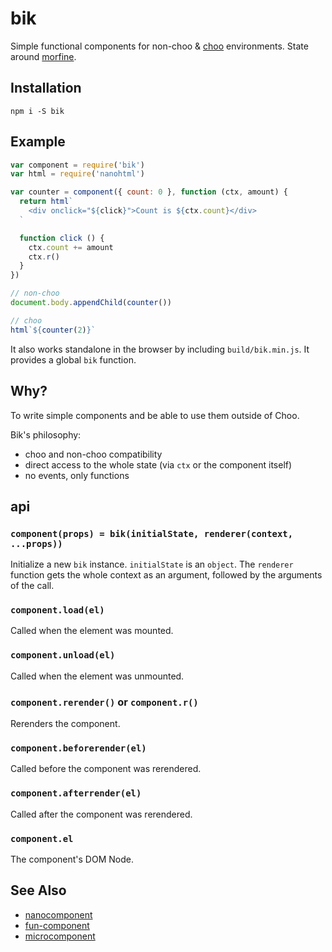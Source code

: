 # bik
Simple functional components for non-choo & [choo](https://github.com/choojs/choo) environments. State around [morfine](https://github.com/kodedninja/morfine).

## Installation
```
npm i -S bik
```

## Example
```javascript
var component = require('bik')
var html = require('nanohtml')

var counter = component({ count: 0 }, function (ctx, amount) {
  return html`
    <div onclick="${click}">Count is ${ctx.count}</div>
  `

  function click () {
    ctx.count += amount
    ctx.r()
  }
})

// non-choo
document.body.appendChild(counter())

// choo
html`${counter(2)}`
```

It also works standalone in the browser by including `build/bik.min.js`. It provides a global `bik` function.

## Why?

To write simple components and be able to use them outside of Choo.

Bik's philosophy:
- choo and non-choo compatibility
- direct access to the whole state (via `ctx` or the component itself)
- no events, only functions

## api
### `component(props) = bik(initialState, renderer(context, ...props))`
Initialize a new `bik` instance. `initialState` is an `object`. The `renderer` function gets the whole context as an argument, followed by the arguments of the call.

### `component.load(el)`
Called when the element was mounted.

### `component.unload(el)`
Called when the element was unmounted.

### `component.rerender()` or `component.r()`
Rerenders the component.

### `component.beforerender(el)`
Called before the component was rerendered.

### `component.afterrender(el)`
Called after the component was rerendered.

### `component.el`
The component's DOM Node.

## See Also
- [nanocomponent](https://github.com/choojs/nanocomponent)
- [fun-component](https://github.com/tornqvist/fun-component/)
- [microcomponent](https://github.com/yoshuawuyts/microcomponent)

